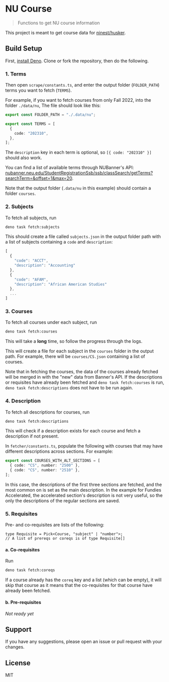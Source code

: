 # NU Course

> Functions to get NU course information

This project is meant to get course data for
[ninest/husker](https://github.com/ninest/husker).

## Build Setup

First, [install Deno](https://deno.land/manual/getting_started/installation).
Clone or fork the repository, then do the following.

### 1. Terms

Then open `scrape/constants.ts`, and enter the output folder (`FOLDER_PATH`)
terms you want to fetch (`TERMS`).

For example, if you want to fetch courses from only Fall 2022, into the folder
`./data/nu`, The file should look like this:

```ts
export const FOLDER_PATH = "./.data/nu";

export const TERMS = [
  {
    code: "202310",
  },
];
```

The `description` key in each term is optional, so `[{ code: "202310" }]` should
also work.

You can find a list of available terms through NUBanner's API:
[nubanner.neu.edu/StudentRegistrationSsb/ssb/classSearch/getTerms?searchTerm=&offset=1&max=20](https://nubanner.neu.edu/StudentRegistrationSsb/ssb/classSearch/getTerms?searchTerm=&offset=1&max=20).

Note that the output folder (`.data/nu` in this example) should contain a folder
`courses`.

### 2. Subjects

To fetch all subjects, run

```bash
deno task fetch:subjects
```

This should create a file called `subjects.json` in the output folder path with
a list of subjects containing a `code` and `description`:

```ts
[
  {
    "code": "ACCT",
    "description": "Accounting"
  },
  {
    "code": "AFAM",
    "description": "African American Studies"
  },
  ...
]
```

### 3. Courses

To fetch all courses under each subject, run

```bash
deno task fetch:courses
```

This will take a **long** time, so follow the progress through the logs.

This will create a file for each subject in the `courses` folder in the output
path. For example, there will be `courses/CS.json` containing a list of courses.

Note that in fetching the courses, the data of the courses already fetched will
be merged in with the "new" data from Banner's API. If the descriptions or
requisites have already been fetched and `deno task fetch:courses` is run,
`deno task fetch:descriptions` does not have to be run again.

### 4. Description

To fetch all descriptions for courses, run

```bash
deno task fetch:descriptions
```

This will check if a description exists for each course and fetch a description
if not present.

In `fetcher/constants.ts`, populate the following with courses that may have
different descriptions across sections. For example:

```ts
export const COURSES_WITH_ALT_SECTIONS = [
  { code: "CS", number: "2500" },
  { code: "CS", number: "2510" },
];
```

In this case, the descriptions of the first three sections are fetched, and the
most common on is set as the main description. In the example for Fundies
Accelerated, the accelerated section's description is not very useful, so the
only the descriptions of the regular sections are saved.

### 5. Requisites

Pre- and co-requisites are lists of the following:

```tsx
type Requisite = Pick<Course, "subject" | "number">;
// A list of prereqs or coreqs is of type Requisite[]
```

#### a. Co-requisites

Run

```bash
deno task fetch:coreqs
```

If a course already has the `coreq` key and a list (which can be empty), it will skip that course as it means that the co-requisites for that course have already been fetched.

#### b. Pre-requisites

_Not ready yet_

## Support

If you have any suggestions, please open an issue or pull request with your changes.

## License

MIT
